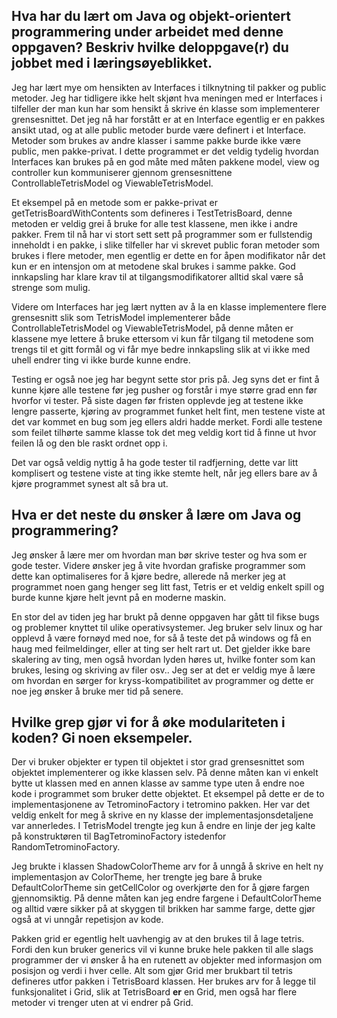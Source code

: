 ## Hva har du lært om Java og objekt-orientert programmering under arbeidet med denne oppgaven? Beskriv hvilke deloppgave(r) du jobbet med i læringsøyeblikket.

Jeg har lært mye om hensikten av Interfaces i tilknytning til pakker og public metoder. Jeg har tidligere ikke helt skjønt hva meningen med er Interfaces i tilfeller der man kun har som hensikt å skrive én klasse som implementerer grensesnittet.
Det jeg nå har forstått er at en Interface egentlig er en pakkes ansikt utad, og at alle public metoder burde være definert i et Interface. Metoder som brukes av andre klasser i samme pakke burde ikke være public, men pakke-privat.
I dette programmet er det veldig tydelig hvordan Interfaces kan brukes på en god måte med måten pakkene model, view og controller kun kommuniserer gjennom grensesnittene ControllableTetrisModel og ViewableTetrisModel.

Et eksempel på en metode som er pakke-privat er getTetrisBoardWithContents som defineres i TestTetrisBoard, denne metoden er veldig grei å bruke for alle test klassene, men ikke i andre pakker. 
Frem til nå har vi stort sett sett på programmer som er fullstendig inneholdt i en pakke, i slike tilfeller har vi skrevet public foran metoder som brukes i flere metoder, men egentlig er dette en for åpen modifikator når det kun er en intensjon om at metodene skal brukes i samme pakke. God innkapsling har klare krav til at tilgangsmodifikatorer alltid skal være så strenge som mulig.

Videre om Interfaces har jeg lært nytten av å la en klasse implementere flere grensesnitt slik som TetrisModel implementerer både ControllableTetrisModel og ViewableTetrisModel, på denne måten er klassene mye lettere å bruke ettersom vi kun får tilgang til metodene som trengs til et gitt formål og vi får mye bedre innkapsling slik at vi ikke med uhell endrer ting vi ikke burde kunne endre.

Testing er også noe jeg har begynt sette stor pris på. Jeg syns det er fint å kunne kjøre alle testene før jeg pusher og forstår i mye større grad enn før hvorfor vi tester. På siste dagen før fristen opplevde jeg at testene ikke lengre passerte, kjøring av programmet funket helt fint, men testene viste at det var kommet en bug som jeg ellers aldri hadde merket. 
Fordi alle testene som feilet tilhørte samme klasse tok det meg veldig kort tid å finne ut hvor feilen lå og den ble raskt ordnet opp i. 

Det var også veldig nyttig å ha gode tester til radfjerning, dette var litt komplisert og testene viste at ting ikke stemte helt, når jeg ellers bare av å kjøre programmet synest alt så bra ut. 

## Hva er det neste du ønsker å lære om Java og programmering?

Jeg ønsker å lære mer om hvordan man bør skrive tester og hva som er gode tester. 
Videre ønsker jeg å vite hvordan grafiske programmer som dette kan optimaliseres for å kjøre bedre, allerede nå merker jeg at programmet noen gang henger seg litt fast, Tetris er et veldig enkelt spill og burde kunne kjøre helt jevnt på en moderne maskin.

En stor del av tiden jeg har brukt på denne oppgaven har gått til fikse bugs og problemer knyttet til ulike operativsystemer. Jeg bruker selv linux og har opplevd å være fornøyd med noe, for så å teste det på windows og få en haug med feilmeldinger, eller at ting ser helt rart ut.
Det gjelder ikke bare skalering av ting, men også hvordan lyden høres ut, hvilke fonter som kan brukes, lesing og skriving av filer osv.. Jeg ser at det er veldig mye å lære om hvordan en sørger for kryss-kompatibilitet av programmer og dette er noe jeg ønsker å bruke mer tid på senere.


## Hvilke grep gjør vi for å øke modulariteten i koden? Gi noen eksempeler.

Der vi bruker objekter er typen til objektet i stor grad grensesnittet som objektet implementerer og ikke klassen selv. På denne måten kan vi enkelt bytte ut klassen med en annen klasse av samme type uten å endre noe kode i programmet som bruker dette objektet. Et eksempel på dette er de to implementasjonene av TetrominoFactory i tetromino pakken.
Her var det veldig enkelt for meg å skrive en ny klasse der implementasjonsdetaljene var annerledes. I TetrisModel trengte jeg kun å endre en linje der jeg kalte på konstruktøren til BagTetrominoFactory istedenfor RandomTetrominoFactory.

Jeg brukte i klassen ShadowColorTheme arv for å unngå å skrive en helt ny implementasjon av ColorTheme, her trengte jeg bare å bruke DefaultColorTheme sin getCellColor og overkjørte den for å gjøre fargen gjennomsiktig. På denne måten kan jeg endre fargene i DefaultColorTheme og alltid være sikker på at skyggen til brikken har samme farge, dette gjør også at vi unngår repetisjon av kode.

Pakken grid er egentlig helt uavhengig av at den brukes til å lage tetris. Fordi den kun bruker generics vil vi kunne bruke hele pakken til alle slags programmer der vi ønsker å ha en rutenett av objekter med informasjon om posisjon og verdi i hver celle. 
Alt som gjør Grid mer brukbart til tetris defineres utfor pakken i TetrisBoard klassen. Her brukes arv for å legge til funksjonalitet i Grid, slik at TetrisBoard <strong>er</strong> en Grid, men også har flere metoder vi trenger uten at vi endrer på Grid.

